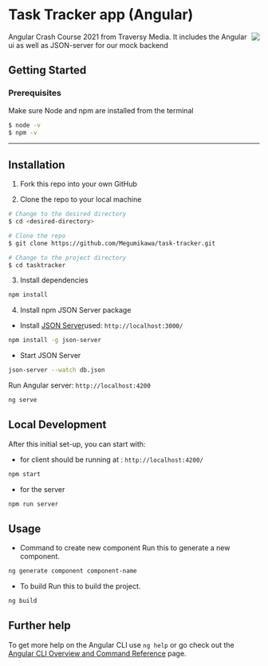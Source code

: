 # Task Tracker app (Angular)
<img align="right" src="https://user-images.githubusercontent.com/55644602/141805893-fcbb1e38-ed66-47a3-8a76-3b4e96b29f86.gif">

Angular Crash Course 2021 from Traversy Media.
It includes the Angular ui as well as JSON-server for our mock backend



## Getting Started
### Prerequisites

Make sure Node and npm are installed from the terminal

```bash
$ node -v
$ npm -v
```

---
## Installation

1. Fork this repo into your own GitHub

2. Clone the repo to your local machine

```bash
# Change to the desired directory
$ cd <desired-directory>

# Clone the repo
$ git clone https://github.com/Megumikawa/task-tracker.git

# Change to the project directory
$ cd tasktracker
```

3. Install dependencies

```bash
npm install
```

4. Install npm JSON Server package
- Install [JSON Server](https://www.npmjs.com/package/json-server)used: `http://localhost:3000/`
```bash
npm install -g json-server
```

- Start JSON Server
```bash
json-server --watch db.json
```


Run Angular server: `http://localhost:4200`

```bash
ng serve
```

## Local Development

After this initial set-up, you can start with:
- for client should be running at : `http://localhost:4200/`
```bash
npm start
```
- for the server
```bash
npm run server 
```




## Usage

- Command to create new component
Run this to generate a new component. 
```bash
ng generate component component-name
```

- To build
Run this to build the project. 
```bash
ng build
```



## Further help

To get more help on the Angular CLI use `ng help` or go check out the [Angular CLI Overview and Command Reference](https://angular.io/cli) page.
